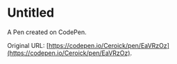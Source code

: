 # Untitled

A Pen created on CodePen.

Original URL: [https://codepen.io/Ceroick/pen/EaVRzOz](https://codepen.io/Ceroick/pen/EaVRzOz).

